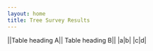 ```yaml
---
layout: home
title: Tree Survey Results
---
```


||Table heading A|| Table heading B||
|a|b|
|c|d|

